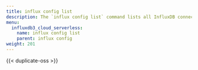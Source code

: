 ```yaml
---
title: influx config list
description: The `influx config list` command lists all InfluxDB connection configurations.
menu:
  influxdb3_cloud_serverless:
    name: influx config list
    parent: influx config
weight: 201
---
```


{{< duplicate-oss >}}
